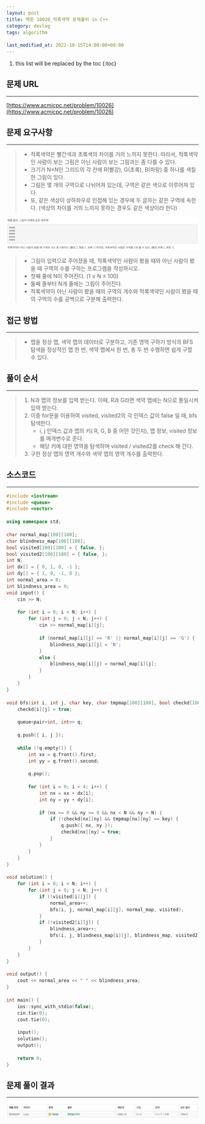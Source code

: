 ```yaml
---
layout: post
title: 백준 10026_적록색약 문제풀이 in C++
category: devlog
tags: algorithm

last_modified_at: 2022-10-15T14:00:00+09:00
---
```


1. this list will be replaced by the toc
{:toc}

## 문제 URL
---
[https://www.acmicpc.net/problem/10026](https://www.acmicpc.net/problem/10026)

## 문제 요구사항
---
> + 적록색약은 빨간색과 초록색의 차이를 거의 느끼지 못한다. 따라서, 적록색약인 사람이 보는 그림은 아닌 사람이 보는 그림과는 좀 다를 수 있다.
> + 크기가 N×N인 그리드의 각 칸에 R(빨강), G(초록), B(파랑) 중 하나를 색칠한 그림이 있다. 
> + 그림은 몇 개의 구역으로 나뉘어져 있는데, 구역은 같은 색으로 이루어져 있다. 
> + 또, 같은 색상이 상하좌우로 인접해 있는 경우에 두 글자는 같은 구역에 속한다. (색상의 차이를 거의 느끼지 못하는 경우도 같은 색상이라 한다)

<img src="/assets/img/post-img/algorithm/2022-10-15-boj-10026/problem-requirement1.jpg">

> + 그림이 입력으로 주어졌을 때, 적록색약인 사람이 봤을 때와 아닌 사람이 봤을 때 구역의 수를 구하는 프로그램을 작성하시오.
> + 첫째 줄에 N이 주어진다. (1 ≤ N ≤ 100)
> + 둘째 줄부터 N개 줄에는 그림이 주어진다.
> + 적록색약이 아닌 사람이 봤을 때의 구역의 개수와 적록색약인 사람이 봤을 때의 구역의 수를 공백으로 구분해 출력한다.


## 접근 방법
---
> + 맵을 정상 맵, 색약 맵의 데이터로 구분하고, 기존 영역 구하기 방식의 BFS 탐색을 정상적인 맵 한 번, 색약 맵에서 한 번, 총 두 번 수행하면 쉽게 구할 수 있다.


## 풀이 순서
---
> 1. N과 맵의 정보를 입력 받는다. 이때, R과 G라면 색약 맵에는 N으로 통일시켜 입력 받는다.
> 2. 이중 for문을 이용하여 visited, visited2의 각 인덱스 값이 false 일 때, bfs 탐색한다.
>     + i, j 인덱스 값과 맵의 키( R, G, B 중 어떤 것인지), 맵 정보, visited 정보를 매개변수로 준다.
>     + 해당 키에 대한 영역을 탐색하며 visited / visited2를 check 해 간다.
> 3. 구한 정상 맵의 영역 개수와 색약 맵의 영역 개수를 출력한다.


## 소스코드
---
~~~c++
#include <iostream>
#include <queue>
#include <vector>

using namespace std;

char normal_map[100][100];
char blindness_map[100][100];
bool visited[100][100] = { false, };
bool visited2[100][100] = { false, };
int N;
int dx[] = { 0, 1, 0, -1 };
int dy[] = { 1, 0, -1, 0 };
int normal_area = 0;
int blindness_area = 0;
void input() {
	cin >> N;

	for (int i = 0; i < N; i++) {
		for (int j = 0; j < N; j++) {
			cin >> normal_map[i][j];

			if (normal_map[i][j] == 'R' || normal_map[i][j] == 'G') {
				blindness_map[i][j] = 'N';
			}
			else {
				blindness_map[i][j] = normal_map[i][j];
			}
		}
	}
}

void bfs(int i, int j, char key, char tmpmap[100][100], bool checkd[100][100]) {
	checkd[i][j] = true;

	queue<pair<int, int>> q;

	q.push({ i, j });

	while (!q.empty()) {
		int xx = q.front().first;
		int yy = q.front().second;

		q.pop();

		for (int i = 0; i < 4; i++) {
			int nx = xx + dx[i];
			int ny = yy + dy[i];

			if (nx >= 0 && ny >= 0 && nx < N && ny < N) {
				if (!checkd[nx][ny] && tmpmap[nx][ny] == key) {
					q.push({ nx, ny });
					checkd[nx][ny] = true;
				}
			}
		}
	}
}

void solution() {
	for (int i = 0; i < N; i++) {
		for (int j = 0; j < N; j++) {
			if (!visited[i][j]) {
				normal_area++;
				bfs(i, j, normal_map[i][j], normal_map, visited);
			}
			if (!visited2[i][j]) {
				blindness_area++;
				bfs(i, j, blindness_map[i][j], blindness_map, visited2);
			}
		}
	}
}

void output() {
	cout << normal_area << " " << blindness_area;
}

int main() {
	ios::sync_with_stdio(false);
	cin.tie(0);
	cout.tie(0);

	input();
	solution();
	output();

	return 0;
}
~~~

## 문제 풀이 결과
---
<img src="/assets/img/post-img/algorithm/2022-10-15-boj-10026/result.jpg">